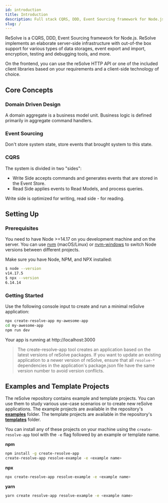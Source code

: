 ```yaml
---
id: introduction
title: Introduction
description: Full stack CQRS, DDD, Event Sourcing framework for Node.js
slug: /
---
```


ReSolve is a CQRS, DDD, Event Sourcing framework for Node.js. ReSolve implements an elaborate server-side infrastructure with out-of-the box support for various types of data storages, event export and import, encryption, testing and debugging tools, and more.

On the frontend, you can use the reSolve HTTP API or one of the included client libraries based on your requirements and a client-side technology of choice.

## Core Concepts

### Domain Driven Design

A domain aggregate is a business model unit. Business logic is defined primarily in aggregate command handlers.

### Event Sourcing

Don't store system state, store events that brought system to this state.

### CQRS

The system is divided in two "sides":

- Write Side accepts commands and generates events that are stored in the Event Store.
- Read Side applies events to Read Models, and process queries.

Write side is optimized for writing, read side - for reading.

## Setting Up

### Prerequisites

You need to have Node >=14.17 on you development machine and on the server.
You can use [nvm](https://github.com/creationix/nvm#installation) (macOS/Linux) or [nvm-windows](https://github.com/coreybutler/nvm-windows#node-version-manager-nvm-for-windows) to switch Node versions between different projects.

Make sure you have Node, NPM, and NPX installed:

```sh
$ node --version
v14.17.5
$ npx --version
6.14.14
```

### Getting Started

Use the following console input to create and run a minimal reSolve application:

```sh
npx create-resolve-app my-awesome-app
cd my-awesome-app
npm run dev
```

Your app is running at http://localhost:3000

> The create-resolve-app tool creates an application based on the latest versions of reSolve packages. If you want to update an existing application to a newer version of reSolve, ensure that all `resolve-*` dependencies in the application's package.json file have the same version number to avoid version conflicts.

## Examples and Template Projects

The reSolve repository contains example and template projects. You can use them to study various use-case scenarios or to create new reSolve applications. The example projects are available in the repository's **[examples](https://github.com/reimagined/resolve/tree/master/examples)** folder. The template projects are available in the repository's **[templates](https://github.com/reimagined/resolve/tree/master/templates)** folder.

You can install any of these projects on your machine using the `create-resolve-app` tool with the `-e` flag followed by an example or template name.

**npm**

```sh
npm install -g create-resolve-app
create-resolve-app resolve-example -e <example name>
```

**npx**

```sh
npx create-resolve-app resolve-example -e <example name>
```

**yarn**

```sh
yarn create resolve-app resolve-example -e <example name>
```

